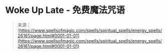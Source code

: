 <!--yml

分类：未分类

日期：2024年06月12日 19:13:49

-->

# Woke Up Late - 免费魔法咒语

> 来源：[https://www.spellsofmagic.com/spells/spiritual_spells/energy_spells/26161/page.html#0001-01-01](https://www.spellsofmagic.com/spells/spiritual_spells/energy_spells/26161/page.html#0001-01-01)
